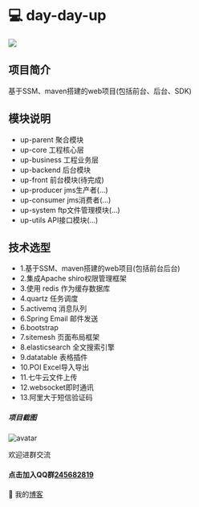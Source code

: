 # :computer: day-day-up
![](http://wx2.sinaimg.cn/mw690/005QOldSly1fkk2wqy9z6j31hc0s1tdh.jpg)
## 项目简介
 基于SSM、maven搭建的web项目(包括前台、后台、SDK)

## 模块说明
- up-parent         聚合模块
- up-core           工程核心层
- up-business       工程业务层
- up-backend        后台模块
- up-front       前台模块(待完成)
- up-producer    jms生产者(...)
- up-consumer    jms消费者(...)
- up-system      ftp文件管理模块(...)
- up-utils       API接口模块(...)

## 技术选型
- 1.基于SSM、maven搭建的web项目(包括前台后台)
- 2.集成Apache shiro权限管理框架 
- 3.使用 redis 作为缓存数据库
- 4.quartz    任务调度
- 5.activemq 消息队列
- 6.Spring Email 邮件发送
- 6.bootstrap 
- 7.sitemesh  页面布局框架
- 8.elasticsearch 全文搜索引擎
- 9.datatable  表格插件
- 10.POI Excel导入导出
- 11.七牛云文件上传
- 12.websocket即时通讯
- 13.阿里大于短信验证码

##### 项目截图
![avatar](http://oxwfiudhp.bkt.clouddn.com/up.jpg)

欢迎进群交流
#### 点击加入QQ群[245682819](https://jq.qq.com/?_wv=1027&k=47ErLEy)

 :bug: 我的[博客](https://tracypen.github.io/)




 
